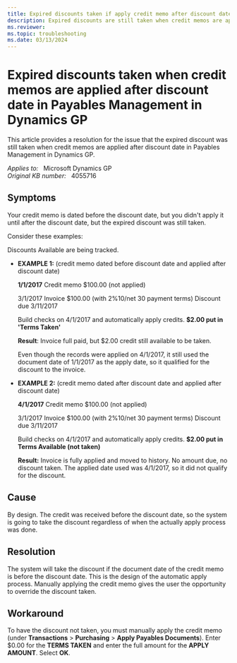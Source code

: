 ```yaml
---
title: Expired discounts taken if apply credit memo after discount date
description: Expired discounts are still taken when credit memos are applied after discount date in Payables Management. Provides a resolution.
ms.reviewer:
ms.topic: troubleshooting
ms.date: 03/13/2024
---
```

# Expired discounts taken when credit memos are applied after discount date in Payables Management in Dynamics GP

This article provides a resolution for the issue that the expired discount was still taken when credit memos are applied after discount date in Payables Management in Dynamics GP.

_Applies to:_ &nbsp; Microsoft Dynamics GP  
_Original KB number:_ &nbsp; 4055716

## Symptoms

Your credit memo is dated before the discount date, but you didn't apply it until after the discount date, but the expired discount was still taken.

Consider these examples:

Discounts Available are being tracked.

- **EXAMPLE 1:** (credit memo dated before discount date and applied after discount date)

  **1/1/2017** Credit memo $100.00  (not applied)

  3/1/2017 Invoice $100.00 (with 2%10/net 30 payment terms) Discount due 3/11/2017

  Build checks on 4/1/2017 and automatically apply credits. **$2.00 put in 'Terms Taken'**

  **Result**: Invoice full paid, but $2.00 credit still available to be taken.

  Even though the records were applied on 4/1/2017, it still used the document date of 1/1/2017 as the apply date, so it qualified for the discount to the invoice.  

- **EXAMPLE 2:** (credit memo dated after discount date and applied after discount date)

   **4/1/2017** Credit memo $100.00  (not applied)

  3/1/2017 Invoice $100.00 (with 2%10/net 30 payment terms) Discount due 3/11/2017

  Build checks on 4/1/2017 and automatically apply credits. **$2.00 put in Terms Available (not taken)**

  **Result:** Invoice is fully applied and moved to history. No amount due, no discount taken. The applied date used was 4/1/2017, so it did not qualify for the discount.

## Cause

By design. The credit was received before the discount date, so the system is going to take the discount regardless of when the actually apply process was done.

## Resolution

The system will take the discount if the document date of the credit memo is before the discount date. This is the design of the automatic apply process. Manually applying the credit memo gives the user the opportunity to override the discount taken.

## Workaround

To have the discount not taken, you must manually apply the credit memo (under **Transactions** > **Purchasing** > **Apply Payables Documents**). Enter $0.00 for the **TERMS TAKEN** and enter the full amount for the **APPLY AMOUNT**. Select **OK**.
